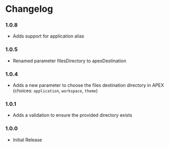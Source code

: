 # Changelog
### 1.0.8
- Adds support for application alias

### 1.0.5
- Renamed parameter filesDirectory to apexDestination

### 1.0.4
- Adds a new parameter to choose the files destination directory in APEX (choices: `application`, `workspace`, `theme`)

### 1.0.1
- Adds a validation to ensure the provided directory exists

### 1.0.0
- Initial Release
